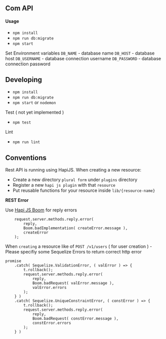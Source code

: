 ## Com API

#### Usage

* `npm install`
* `npm run db:migrate`
* `npm start`

Set Environment variables
`DB_NAME`       - database name
`DB_HOST`       - database host
`DB_USERNAME`   - database connection username
`DB_PASSWORD`   - database connection password

## Developing
* `npm install`
* `npm run db:migrate`
* `npm start` or `nodemon`

Test ( not yet implemented )
* `npm test`

Lint
* `npm run lint`

## Conventions

Rest API is running using HapiJS.
When creating a new resource:
- Create a new directory `plural form` under `plugins` directory
- Register a new `hapi js plugin` with that `resource`
- Put reusable functions for your resource inside `lib/{resource-name}`

**REST Error**

Use [Hapi JS Boom](https://github.com/hapijs/boom)  for reply errors
```
	request.server.methods.reply.error(
		reply,
		Boom.badImplementation( createError.message ),
		createError
	);
```

When `creating` a resource like of `POST /v1/users` ( for user creation ) - Please specifiy some Sequelize Errors to return correct http
error
```
promise
	.catch( Sequelize.ValidationError, ( valError ) => {
		t.rollback();
		request.server.methods.reply.error(
			reply,
			Boom.badRequest( valError.message ),
			valError.errors
		);
	} )
	.catch( Sequelize.UniqueConstraintError, ( constError ) => {
		t.rollback();
		request.server.methods.reply.error(
			reply,
			Boom.badRequest( constError.message ),
			constError.errors
		);
	} )
```
